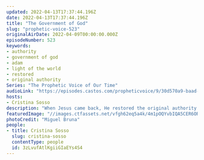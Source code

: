 ```yaml
---
updated: 2022-04-13T17:37:44.196Z
date: 2022-04-13T17:37:44.196Z
title: "The Government of God"
slug: "prophetic-voice-523"
originalAirDate: 2022-04-09T00:00:00.000Z
episodeNumber: 523
keywords:
- authority
- government of god
- adam
- light of the world
- restored
- original authority
Series: "The Prophetic Voice of Our Time"
audioLink: "https://episodes.castos.com/propheticvoice/9/30d570a9-baad-4828-a436-bd78d80e3052/04-09-10-22-The-Prophetic-Voice-of-our-Time-mixdown-.mp3"
hosts:
- Cristina Sosso
description: "When Jesus came back, He restored the original authority given to Adam. We should not subject ourselves to the fallen authority when Jesus has come to restore us; we must continue to let Him lead us and have the final say in every area of our lives. Take up your authority and continue to be the light in dark places."
featuredImage: "//images.ctfassets.net/vfgh62eq5a4k/4m1pOQYvbIQA5CER6OR2VR/1516182d0fbaf86d375aef8733156226/miguel-bruna-TzVN0xQhWaQ-unsplash__2_.jpg"
photoCredit: "Miguel Bruna"
people:
- title: Cristina Sosso
  slug: cristina-sosso
  contentType: people
  id: 3zLvufAtlKgiiGIaEYs4S4
---
```

